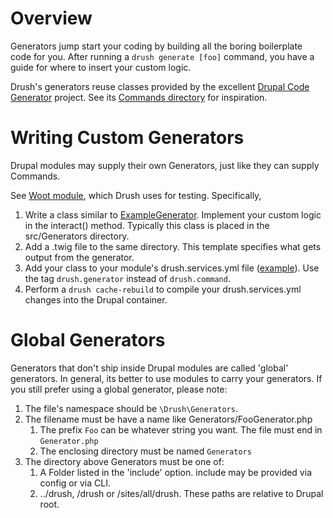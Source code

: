 Overview
==========================
Generators jump start your coding by building all the boring boilerplate code for you. After running a `drush generate [foo]` command, you have a guide for where to insert your custom logic.

Drush's generators reuse classes provided by the excellent [Drupal Code Generator](https://github.com/Chi-teck/drupal-code-generator) project. See its [Commands directory](https://github.com/Chi-teck/drupal-code-generator/tree/master/src/Command/Drupal_8) for inspiration.

Writing Custom Generators
==========================
Drupal modules may supply their own Generators, just like they can supply Commands.

See [Woot module](https://github.com/drush-ops/drush/blob/master/tests/resources/modules/d8/woot), which Drush uses for testing. Specifically,

  1. Write a class similar to [ExampleGenerator](https://github.com/drush-ops/drush/tree/master/tests/resources/modules/d8/woot/src/Generators/). Implement your custom logic in the interact() method. Typically this class is placed in the src/Generators directory.
  1. Add a .twig file to the same directory. This template specifies what gets output from the generator.
  1. Add your class to your module's drush.services.yml file ([example](https://github.com/drush-ops/drush/blob/master/tests/resources/modules/d8/woot/drush.services.yml)). Use the tag `drush.generator` instead of `drush.command`.
  1. Perform a `drush cache-rebuild` to compile your drush.services.yml changes into the Drupal container.

Global Generators
==============================

Generators that don't ship inside Drupal modules are called 'global' generators. In general, its better to use modules to carry your generators. If you still prefer using a global generator, please note:

1. The file's namespace should be `\Drush\Generators`.
1. The filename must be have a name like Generators/FooGenerator.php
    1. The prefix `Foo` can be whatever string you want. The file must end in `Generator.php`
    1. The enclosing directory must be named `Generators`
1. The directory above Generators must be one of:
    1.  A Folder listed in the 'include' option. include may be provided via config or via CLI.
    1.  ../drush, /drush or /sites/all/drush. These paths are relative to Drupal root.